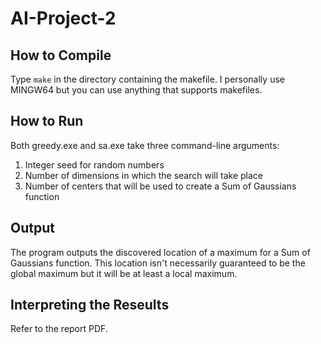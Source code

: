 # AI-Project-2

## How to Compile
Type `make` in the directory containing the makefile.  I personally use MINGW64 but you can use anything that supports makefiles.

## How to Run
Both greedy.exe and sa.exe take three command-line arguments:
1. Integer seed for random numbers
2. Number of dimensions in which the search will take place
3. Number of centers that will be used to create a Sum of Gaussians function

## Output
The program outputs the discovered location of a maximum for a Sum of Gaussians function.  This location isn't necessarily guaranteed to be the global maximum but it will be at least a local maximum.

## Interpreting the Reseults
Refer to the report PDF.
